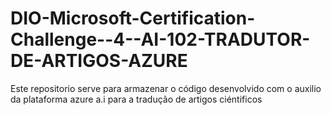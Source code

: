 # DIO-Microsoft-Certification-Challenge--4--AI-102-TRADUTOR-DE-ARTIGOS-AZURE
Este repositorio serve para armazenar o código desenvolvido com o auxilio da plataforma azure a.i para a tradução de artigos ciéntificos 
